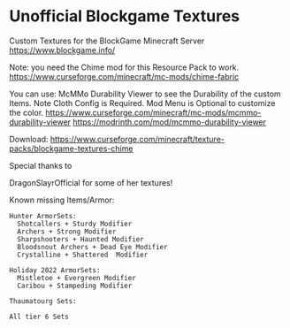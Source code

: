 # Unofficial Blockgame Textures

 Custom Textures for the BlockGame Minecraft Server
 https://www.blockgame.info/
 
 Note: you need the Chime mod for this Resource Pack to work.
 https://www.curseforge.com/minecraft/mc-mods/chime-fabric
 
 You can use: McMMo Durability Viewer to see the Durability of the custom Items.
	Note Cloth Config is Required. Mod Menu is Optional to customize the color.
	https://www.curseforge.com/minecraft/mc-mods/mcmmo-durability-viewer
	https://modrinth.com/mod/mcmmo-durability-viewer

Download:
https://www.curseforge.com/minecraft/texture-packs/blockgame-textures-chime

Special thanks to 

DragonSlayrOfficial for some of her textures!

Known missing Items/Armor:
	
	Hunter ArmorSets:
      Shotcallers + Sturdy Modifier
      Archers + Strong Modifier
      Sharpshooters + Haunted Modifier
      Bloodsnout Archers + Dead Eye Modifier
      Crystalline + Shattered  Modifier

	Holiday 2022 ArmorSets:
      Mistletoe + Evergreen Modifier
      Caribou + Stampeding Modifier

    Thaumatourg Sets:
	  
	All tier 6 Sets
	  

